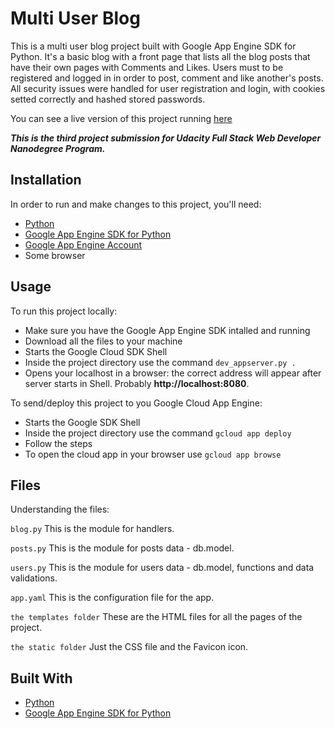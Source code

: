 # Multi User Blog
This is a multi user blog project built with Google App Engine SDK for Python.
It's a basic blog with a front page that lists all the blog posts that have
their own pages with Comments and Likes. Users must to be registered and
logged in in order to post, comment and like another's posts.
All security issues were handled for user registration and login, with cookies
setted correctly and hashed stored passwords.

You can see a live version of this project running [here](http://udacity-150204.appspot.com/)

**_This is the third project submission for Udacity Full Stack Web Developer Nanodegree Program._**

## Installation
In order to run and make changes to this project, you'll need:
- [Python](https://www.python.org/)
- [Google App Engine SDK for Python](https://cloud.google.com/appengine/downloads#Google_App_Engine_SDK_for_Python)
- [Google App Engine Account](https://console.cloud.google.com/appengine)
- Some browser

## Usage
To run this project locally:
- Make sure you have the Google App Engine SDK intalled and running
- Download all the files to your machine
- Starts the Google Cloud SDK Shell
- Inside the project directory use the command `dev_appserver.py .`
- Opens your localhost in a browser: the correct address will appear after
server starts in Shell. Probably <strong>http://localhost:8080</strong>.

To send/deploy this project to you Google Cloud App Engine:
- Starts the Google SDK Shell
- Inside the project directory use the command `gcloud app deploy`
- Follow the steps
- To open the cloud app in your browser use `gcloud app browse`

## Files
Understanding the files:

`blog.py`
This is the module for handlers.

`posts.py`
This is the module for posts data - db.model.

`users.py`
This is the module for users data - db.model, functions and data
validations.

`app.yaml`
This is the configuration file for the app.

`the templates folder`
These are the HTML files for all the pages of the project.

`the static folder`
Just the CSS file and the Favicon icon.

## Built With
- [Python](https://www.python.org/)
- [Google App Engine SDK for Python](https://cloud.google.com/appengine/downloads#Google_App_Engine_SDK_for_Python)
